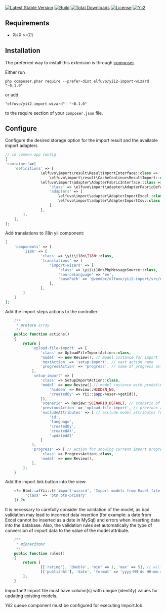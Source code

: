[![Latest Stable Version](https://img.shields.io/github/v/release/elfuvo/yii2-import-wizard.svg)](https://packagist.org/packages/elfuvo/yii2-import-wizard) 
[![Build](https://img.shields.io/github/workflow/status/elfuvo/yii2-import-wizard/Build.svg)](https://github.com/elfuvo/yii2-import-wizard)
[![Total Downloads](https://img.shields.io/github/downloads/elfuvo/yii2-import-wizard/total.svg)](https://packagist.org/packages/elfuvo/yii2-import-wizard)
[![License](https://img.shields.io/github/license/elfuvo/yii2-import-wizard.svg)](https://github.com/elfuvo/yii2-import-wizard/blob/master/LICENSE)
[![Yii2](https://img.shields.io/badge/Powered_by-Yii_Framework-green.svg?style=flat)](http://www.yiiframework.com/)

Requirements
------------

* PHP >=7.1

Installation
------------

The preferred way to install this extension is through [composer](http://getcomposer.org/download/).

Either run

```
php composer.phar require --prefer-dist elfuvo/yii2-import-wizard "~0.1.0"
```

or add

```
"elfuvo/yii2-import-wizard": "~0.1.0"
```

to the require section of your `composer.json` file.

Configure
---------

Configure the desired storage option for the import result and the available import adapters

```php
// in common app config
[
'container'=>[
    'definitions' => [
                \elfuvo\import\result\ResultImportInterface::class =>
                    \elfuvo\import\result\CacheContinuesResultImport::class,
                \elfuvo\import\adapter\AdapterFabricInterface::class => [
                    'class' => \elfuvo\import\adapter\AdapterFabricDefault::class,
                    'adapters' => [
                        \elfuvo\import\adapter\AdapterImportExcel::class,
                        \elfuvo\import\adapter\AdapterImportCsv::class,
                    ]
                ],    
        ],
    ],
];
```

Add translations to i18n yii component:

```php
[
    'components' => [
        'i18n' => [
                'class' => \yii\i18n\I18N::class,
                'translations' => [
                    'import-wizard' => [
                        'class' => \yii\i18n\PhpMessageSource::class,
                        'sourceLanguage' => 'en',
                        'basePath' => '@vendor/elfuvo/yii2-import/src/messages',
                    ],
                ],
        ]
    ]
];
```


Add the import steps actions to the controller:

```php
    /**
     * @return array
     */
    public function actions()
    {
        return [
            'upload-file-import' => [
                'class' => UploadFileImportAction::class,
                'model' => new Review(), // model instance for import
                'nextAction' => 'setup-import', // next action name
                'progressAction' => 'progress', // name of progress action
            ],
            'setup-import' => [
                'class' => SetupImportAction::class,
                'model' => new Review([ // model instance with predefined attribute values. It will be cloned in import service.
                    'hidden' => Review::HIDDEN_NO,
                    'createdBy' => Yii::$app->user->getId(),
                ]),
                'scenario' => Review::SCENARIO_DEFAULT, // scenario of model validation when saving model from import
                'previousAction' => 'upload-file-import', // previous action name
                'excludeAttributes' => [ // exclude model attributes for building import map
                    'id',
                    'language',
                    'createdBy',
                    'createdAt',
                    'updatedAt'
                ]
            ],
            'progress' => [ // action for showing current import progress/statistic and errors after import is done
                'class' => ProgressAction::class,
                'model' => new Review(),
            ],
        ];
    }
```

Add the import link button into the view:

```php
    <?= Html::a(Yii::t('import-wizard', 'Import models from Excel file'), ['upload-file-import'], [
         'class' => 'btn btn-primary'
    ]) ?>
```


It is necessary to carefully consider the validation of the model, 
as bad validation may lead to incorrect data insertion 
(for example: a date from Excel cannot be inserted as a date in MySql) and errors when inserting data into the database.
Also, the validation rules set automatically the type of conversion of import data to the value of the model attribute.

```php
    /**
     * @inheritdoc
     */
    public function rules()
    {
        return [
                [['rating'], 'double', 'min' => 1, 'max' => 5], // will add float converter in import wizard
                [['publishAt'], 'date', 'format' => 'yyyy-MM-dd HH:mm:ss'], // will add date converter in import wizard
        ];
    }

```

Important! Import file must have column(s) with unique (identity) values for updating existing models.

Yii2 queue component must be configured for executing ImportJob.

